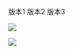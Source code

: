 版本1
版本2
版本3

![](https://img2023.cnblogs.com/blog/2913096/202304/2913096-20230419002411829-1223813504.png)

![](https://img1.baidu.com/it/u=413643897%2c2296924942&fm=253&fmt=auto&app=138&f=JPEG?w=800&h=500)
